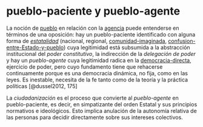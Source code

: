 # pueblo-paciente y pueblo-agente

La noción de [pueblo](pueblo.md) en relación con la [agencia](agencia.md) puede entenderse en términos de una oposición: hay un pueblo-paciente identificado con alguna forma de *[estatalidad](estatalidad.md)* (nacional, regional, [comunidad-imaginada](comunidad-imaginada.md), [confusion-entre-Estado-y-pueblo](confusion-entre-Estado-y-pueblo.md)) cuya legitimidad está subsumida a la abstracción institucional del *poder constitutivo*, la indirección de la *delegación de poder* y hay un *pueblo-agente* cuya legitimidad radica en la [democracia-directa](democracia-directa.md), ejercicio de poder, pero cuyo fundamento tiene que rehacerse continuamente porque es una democracia dinámica, no fija, como en las leyes. Es inestable, necesita de la fe tanto como de la teoría y la práctica políticas [@dussel2012, 175]

La *ciudadanización* es el proceso que convierte al *pueblo-agente* en pueblo-paciente, es decir, en simpatizante del orden Estatal y sus principios normativos e ideológicos. Esto implica anulación de la autonomía relativa de las personas para decidir directamente sobre sus intereses colectivos.
